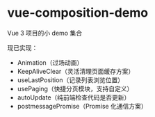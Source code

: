 # vue-composition-demo

Vue 3 项目的小 demo 集合

现已实现：

- Animation（过场动画）
- KeepAliveClear（灵活清理页面缓存方案）
- useLastPosition（记录列表浏览位置）
- usePaging（快捷分页模块，支持自定义）
- autoUpdate（纯前端检查代码是否更新）
- postmessagePromise（Promise 化通信方案）
